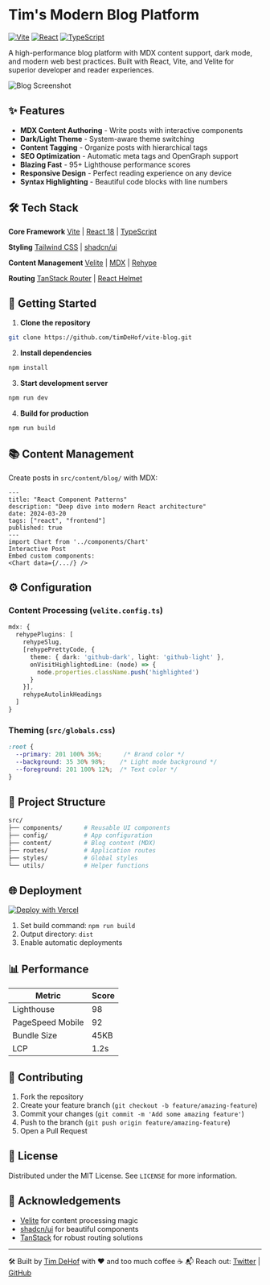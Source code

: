 # Tim's Modern Blog Platform

[![Vite](https://img.shields.io/badge/vite-%23646CFF.svg?style=for-the-badge&logo=vite&logoColor=white)](https://vitejs.dev/)
[![React](https://img.shields.io/badge/react-%2320232a.svg?style=for-the-badge&logo=react&logoColor=%2361DAFB)](https://react.dev/)
[![TypeScript](https://img.shields.io/badge/typescript-%23007ACC.svg?style=for-the-badge&logo=typescript&logoColor=white)](https://www.typescriptlang.org/)

A high-performance blog platform with MDX content support, dark mode, and modern web best practices. Built with React, Vite, and Velite for superior developer and reader experiences.

![Blog Screenshot](public/social-image.png)

## ✨ Features

- **MDX Content Authoring** - Write posts with interactive components
- **Dark/Light Theme** - System-aware theme switching
- **Content Tagging** - Organize posts with hierarchical tags
- **SEO Optimization** - Automatic meta tags and OpenGraph support
- **Blazing Fast** - 95+ Lighthouse performance scores
- **Responsive Design** - Perfect reading experience on any device
- **Syntax Highlighting** - Beautiful code blocks with line numbers

## 🛠 Tech Stack

**Core Framework**
[Vite](https://vitejs.dev/) | [React 18](https://react.dev/) | [TypeScript](https://www.typescriptlang.org/)

**Styling**
[Tailwind CSS](https://tailwindcss.com/) | [shadcn/ui](https://ui.shadcn.com/)

**Content Management**
[Velite](https://github.com/zthxxx/velite) | [MDX](https://mdxjs.com/) | [Rehype](https://github.com/rehypejs/rehype)

**Routing**
[TanStack Router](https://tanstack.com/router) | [React Helmet](https://github.com/staylor/react-helmet-async)

## 🚀 Getting Started

1. **Clone the repository**
```bash
git clone https://github.com/timDeHof/vite-blog.git
```

2. **Install dependencies**
```bash
npm install
```

3. **Start development server**
```bash
npm run dev
```

4. **Build for production**
```bash
npm run build
```

## 📚 Content Management

Create posts in `src/content/blog/` with MDX:

```mdx
---
title: "React Component Patterns"
description: "Deep dive into modern React architecture"
date: 2024-03-20
tags: ["react", "frontend"]
published: true
---
import Chart from '../components/Chart'
Interactive Post
Embed custom components:
<Chart data={/.../} />
```

## ⚙ Configuration

### Content Processing (`velite.config.ts`)
```typescript
mdx: {
  rehypePlugins: [
    rehypeSlug,
    [rehypePrettyCode, {
      theme: { dark: 'github-dark', light: 'github-light' },
      onVisitHighlightedLine: (node) => {
        node.properties.className.push('highlighted')
      }
    }],
    rehypeAutolinkHeadings
  ]
}
```

### Theming (`src/globals.css`)
```css
:root {
  --primary: 201 100% 36%;      /* Brand color */
  --background: 35 30% 98%;    /* Light mode background */
  --foreground: 201 100% 12%;  /* Text color */
}
```

## 📂 Project Structure

```bash
src/
├── components/      # Reusable UI components
├── config/          # App configuration
├── content/         # Blog content (MDX)
├── routes/          # Application routes
├── styles/          # Global styles
└── utils/           # Helper functions
```

## 🌐 Deployment

[![Deploy with Vercel](https://vercel.com/button)](https://vercel.com/new/clone?repository-url=https://github.com/timDeHof/vite-blog)

1. Set build command: `npm run build`
2. Output directory: `dist`
3. Enable automatic deployments

## 📊 Performance

| Metric           | Score |
|------------------|-------|
| Lighthouse       | 98    |
| PageSpeed Mobile | 92    |
| Bundle Size      | 45KB  |
| LCP              | 1.2s  |

## 🤝 Contributing

1. Fork the repository
2. Create your feature branch (`git checkout -b feature/amazing-feature`)
3. Commit your changes (`git commit -m 'Add some amazing feature'`)
4. Push to the branch (`git push origin feature/amazing-feature`)
5. Open a Pull Request

## 📜 License

Distributed under the MIT License. See `LICENSE` for more information.

## 🌟 Acknowledgements

- [Velite](https://github.com/zthxxx/velite) for content processing magic
- [shadcn/ui](https://ui.shadcn.com/) for beautiful components
- [TanStack](https://tanstack.com/) for robust routing solutions

---

🛠 Built by [Tim DeHof](https://timdehof.dev) with ❤️ and too much coffee ☕
📬 Reach out: [Twitter](https://x.com/timdehof) | [GitHub](https://github.com/timDeHof)